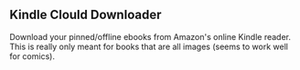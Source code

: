## Kindle Clould Downloader

Download your pinned/offline ebooks from Amazon's online Kindle reader.
This is really only meant for books that are all images (seems to work well for comics).
